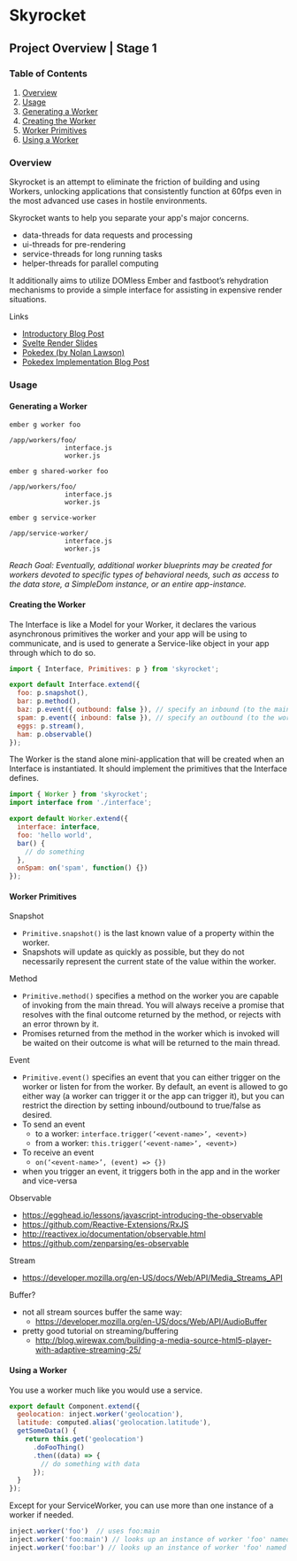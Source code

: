 # Skyrocket
## Project Overview | Stage 1

### Table of Contents

1. [Overview](#overview)
2. [Usage](#usage)
  1. [Generating a Worker](#generating-a-worker)
  2. [Creating the Worker](#creating-the-worker)
  3. [Worker Primitives](#worker-primitives)
  4. [Using a Worker](#using-a-worker)

### Overview
Skyrocket is an attempt to eliminate the friction of building and using Workers, unlocking applications that consistently function at 60fps even in the most advanced use cases in hostile environments.

Skyrocket wants to help you separate your app's major concerns.
- data-threads for data requests and processing
- ui-threads for pre-rendering
- service-threads for long running tasks
- helper-threads for parallel computing

It additionally aims to utilize DOMless Ember and fastboot’s rehydration mechanisms to provide a simple interface for assisting in expensive render situations.

Links
- [Introductory Blog Post](http://blog.runspired.com/2015/06/05/using-webworkers-to-bring-native-app-best-practices-to-javascript-spas/)
- [Svelte Render Slides](https://www.icloud.com/keynote/000986KRR2MbigmRrR2znkvQg#svelte-renders)
- [Pokedex (by Nolan Lawson)](https://www.pokedex.org/)
- [Pokedex Implementation Blog Post](http://www.pocketjavascript.com/blog/2015/11/23/introducing-pokedex-org)


### Usage

#### Generating a Worker

`ember g worker foo`
```
/app/workers/foo/
              interface.js
              worker.js
```

`ember g shared-worker foo`
```
/app/workers/foo/
              interface.js
              worker.js
```

`ember g service-worker`
```
/app/service-worker/
              interface.js
              worker.js
```

*Reach Goal: Eventually, additional worker blueprints may be created for workers devoted to specific types of behavioral needs, such as access to the data store, a SimpleDom instance, or an entire app-instance.*

#### Creating the Worker

The Interface is like a Model for your Worker, it declares the various asynchronous
primitives the worker and your app will be using to communicate, and is used to
generate a Service-like object in your app through which to do so.

```js
import { Interface, Primitives: p } from 'skyrocket';

export default Interface.extend({
  foo: p.snapshot(),
  bar: p.method(),
  baz: p.event({ outbound: false }), // specify an inbound (to the main thread) only event
  spam: p.event({ inbound: false }), // specify an outbound (to the worked) only event
  eggs: p.stream(),
  ham: p.observable()
});
```

The Worker is the stand alone mini-application that will be created when an Interface is instantiated.
It should implement the primitives that the Interface defines.

```js
import { Worker } from 'skyrocket';
import interface from './interface';

export default Worker.extend({
  interface: interface,
  foo: 'hello world',
  bar() {
    // do something
  },
  onSpam: on('spam', function() {})
});
```

#### Worker Primitives

Snapshot
- `Primitive.snapshot()` is the last known value of a property within the worker.
- Snapshots will update as quickly as possible, but they do not necessarily represent the current state of the value within the worker.

Method
- `Primitive.method()` specifies a method on the worker you are capable of invoking from the main thread.  You will always receive a promise that resolves with the final outcome returned by the method, or rejects with an error thrown by it.
- Promises returned from the method in the worker which is invoked will be waited on their outcome is what will be returned to the main thread.

Event
- `Primitive.event()` specifies an event that you can either trigger on the worker or listen for from the worker.  By default, an event is allowed to go either way (a worker can trigger it or the app can trigger it), but you can restrict the direction by setting inbound/outbound to true/false as desired.
- To send an event
  - to a worker: `interface.trigger(‘<event-name>’, <event>)`
  - from a worker: `this.trigger(‘<event-name>’, <event>)`
- To receive an event
  - `on(‘<event-name>’, (event) => {})`
- when you trigger an event, it triggers both in the app and in the worker and vice-versa

Observable
- https://egghead.io/lessons/javascript-introducing-the-observable
- https://github.com/Reactive-Extensions/RxJS
- http://reactivex.io/documentation/observable.html
- https://github.com/zenparsing/es-observable

Stream
- https://developer.mozilla.org/en-US/docs/Web/API/Media_Streams_API

Buffer?
- not all stream sources buffer the same way:
  - https://developer.mozilla.org/en-US/docs/Web/API/AudioBuffer
- pretty good tutorial on streaming/buffering
  - http://blog.wirewax.com/building-a-media-source-html5-player-with-adaptive-streaming-25/

#### Using a Worker
You use a worker much like you would use a service.
```js
export default Component.extend({
  geolocation: inject.worker('geolocation'),
  latitude: computed.alias('geolocation.latitude'),
  getSomeData() {
    return this.get('geolocation')
      .doFooThing()
      .then((data) => {
        // do something with data
      });
  }
});
```

Except for your ServiceWorker, you can use more than one instance of a worker if needed.
```js
inject.worker('foo')  // uses foo:main
inject.worker('foo:main') // looks up an instance of worker 'foo' named 'main', instantiates if needed.
inject.worker('foo:bar') // looks up an instance of worker 'foo' named 'bar', instantiates if needed.
```
